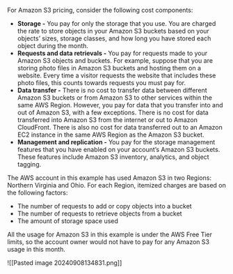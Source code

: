 For Amazon S3 pricing, consider the following cost components:

- **Storage -** You pay for only the storage that you use. You are charged the rate to store objects in your Amazon S3 buckets based on your objects’ sizes, storage classes, and how long you have stored each object during the month.
- **Requests and data retrievals -** You pay for requests made to your Amazon S3 objects and buckets. For example, suppose that you are storing photo files in Amazon S3 buckets and hosting them on a website. Every time a visitor requests the website that includes these photo files, this counts towards requests you must pay for.
- **Data transfer -** There is no cost to transfer data between different Amazon S3 buckets or from Amazon S3 to other services within the same AWS Region. However, you pay for data that you transfer into and out of Amazon S3, with a few exceptions. There is no cost for data transferred into Amazon S3 from the internet or out to Amazon CloudFront. There is also no cost for data transferred out to an Amazon EC2 instance in the same AWS Region as the Amazon S3 bucket.
- **Management and replication -** You pay for the storage management features that you have enabled on your account’s Amazon S3 buckets. These features include Amazon S3 inventory, analytics, and object tagging.

The AWS account in this example has used Amazon S3 in two Regions: Northern Virginia and Ohio. For each Region, itemized charges are based on the following factors:

- The number of requests to add or copy objects into a bucket
- The number of requests to retrieve objects from a bucket
- The amount of storage space used

All the usage for Amazon S3 in this example is under the AWS Free Tier limits, so the account owner would not have to pay for any Amazon S3 usage in this month.

![[Pasted image 20240908134831.png]]


